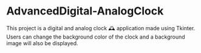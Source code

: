# AdvancedDigital-AnalogClock
This project is a digital and analog clock 🕰 application made using Tkinter. Users can change the background color of the clock and a background image will also be displayed.
